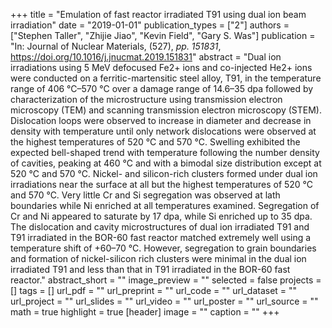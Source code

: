 +++
title = "Emulation of fast reactor irradiated T91 using dual ion beam irradiation"
date = "2019-01-01"
publication_types = ["2"]
authors = ["Stephen Taller", "Zhijie Jiao", "Kevin Field", "Gary S. Was"]
publication = "In: Journal of Nuclear Materials, (527), _pp. 151831_, https://doi.org/10.1016/j.jnucmat.2019.151831"
abstract = "Dual ion irradiations using 5 MeV defocused Fe2+ ions and co-injected He2+ ions were conducted on a ferritic-martensitic steel alloy, T91, in the temperature range of 406 °C–570 °C over a damage range of 14.6–35 dpa followed by characterization of the microstructure using transmission electron microscopy (TEM) and scanning transmission electron microscopy (STEM). Dislocation loops were observed to increase in diameter and decrease in density with temperature until only network dislocations were observed at the highest temperatures of 520 °C and 570 °C. Swelling exhibited the expected bell-shaped trend with temperature following the number density of cavities, peaking at 460 °C and with a bimodal size distribution except at 520 °C and 570 °C. Nickel- and silicon-rich clusters formed under dual ion irradiations near the surface at all but the highest temperatures of 520 °C and 570 °C. Very little Cr and Si segregation was observed at lath boundaries while Ni enriched at all temperatures examined. Segregation of Cr and Ni appeared to saturate by 17 dpa, while Si enriched up to 35 dpa. The dislocation and cavity microstructures of dual ion irradiated T91 and T91 irradiated in the BOR-60 fast reactor matched extremely well using a temperature shift of +60–70 °C. However, segregation to grain boundaries and formation of nickel-silicon rich clusters were minimal in the dual ion irradiated T91 and less than that in T91 irradiated in the BOR-60 fast reactor."
abstract_short = ""
image_preview = ""
selected = false
projects = []
tags = []
url_pdf = ""
url_preprint = ""
url_code = ""
url_dataset = ""
url_project = ""
url_slides = ""
url_video = ""
url_poster = ""
url_source = ""
math = true
highlight = true
[header]
image = ""
caption = ""
+++
